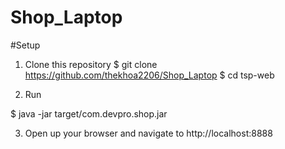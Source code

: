 # Shop_Laptop

#Setup

1. Clone this repository
$ git clone https://github.com/thekhoa2206/Shop_Laptop
$ cd tsp-web 

2. Run 

$ java -jar target/com.devpro.shop.jar

3. Open up your browser and navigate to http://localhost:8888
